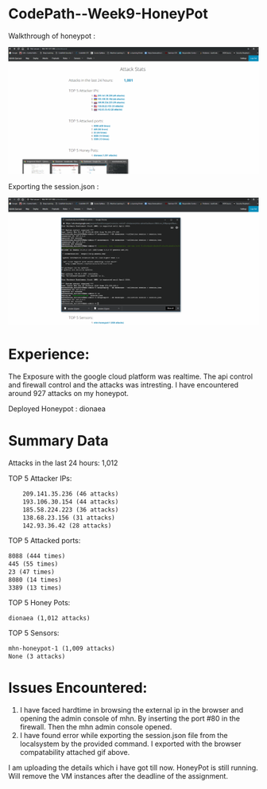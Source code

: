 # CodePath--Week9-HoneyPot

Walkthrough of honeypot :

<img src="https://github.com/Manchukonda/CodePath--Week9-HoneyPot/blob/master/HoneyPotOverview.gif" width="800">

Exporting the session.json :

<img src="https://github.com/Manchukonda/CodePath--Week9-HoneyPot/blob/master/HoneyPotSession.gif" width="800">

# Experience:
The Exposure with the google cloud platform was realtime. The api control and firewall control and the attacks was intresting.
I have encountered around 927 attacks on my honeypot.

Deployed Honeypot : dionaea 

# Summary Data

Attacks in the last 24 hours:  1,012

TOP 5 Attacker IPs:

		209.141.35.236 (46 attacks)	
		193.106.30.154 (44 attacks)
		185.58.224.223 (36 attacks)	
		138.68.23.156 (31 attacks)	
		142.93.36.42 (28 attacks)
	
TOP 5 Attacked ports:

	8088 (444 times)
	445 (55 times)
	23 (47 times)
	8080 (14 times)
	3389 (13 times)
	
TOP 5 Honey Pots:

	dionaea (1,012 attacks)
	
TOP 5 Sensors:

	mhn-honeypot-1 (1,009 attacks)
	None (3 attacks)

# Issues Encountered:
1. I have faced hardtime in browsing the external ip in the browser and opening the admin console of mhn. By inserting the port #80 in the firewall. Then the mhn admin console opened.
2. I have found error while exporting the session.json file from the localsystem by the provided command. I exported with the browser compatability attached gif above.

I am uploading the details which i have got till now. HoneyPot is still running. Will remove the VM instances after the deadline of the assignment.

